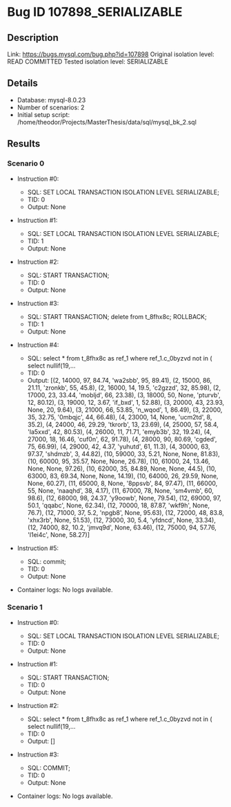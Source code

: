 # Bug ID 107898_SERIALIZABLE

## Description

Link:                     https://bugs.mysql.com/bug.php?id=107898
Original isolation level: READ COMMITTED
Tested isolation level:   SERIALIZABLE


## Details
 * Database: mysql-8.0.23
 * Number of scenarios: 2
 * Initial setup script: /home/theodor/Projects/MasterThesis/data/sql/mysql_bk_2.sql

## Results
### Scenario 0
 * Instruction #0:
     - SQL:  SET LOCAL TRANSACTION ISOLATION LEVEL SERIALIZABLE;
     - TID: 0
     - Output: None
 * Instruction #1:
     - SQL:  SET LOCAL TRANSACTION ISOLATION LEVEL SERIALIZABLE;
     - TID: 1
     - Output: None
 * Instruction #2:
     - SQL:  START TRANSACTION;
     - TID: 0
     - Output: None
 * Instruction #3:
     - SQL:  START TRANSACTION; delete from t_8fhx8c; ROLLBACK;
     - TID: 1
     - Output: None
 * Instruction #4:
     - SQL:  select * from t_8fhx8c as ref_1 where ref_1.c_0byzvd not in ( select nullif(19,...
     - TID: 0
     - Output: [(2, 14000, 97, 84.74, 'wa2sbb', 95, 89.41), (2, 15000, 86, 21.11, 'zronkb', 55, 45.8), (2, 16000, 14, 19.5, 'c2gzzd', 32, 85.98), (2, 17000, 23, 33.44, 'mobljd', 66, 23.38), (3, 18000, 50, None, 'pturvb', 12, 80.12), (3, 19000, 12, 3.67, 'if_bxd', 1, 52.88), (3, 20000, 43, 23.93, None, 20, 9.64), (3, 21000, 66, 53.85, 'n_wqod', 1, 86.49), (3, 22000, 35, 32.75, '0mbqjc', 44, 66.48), (4, 23000, 14, None, 'ucm2td', 8, 35.2), (4, 24000, 46, 29.29, 'tkrorb', 13, 23.69), (4, 25000, 57, 58.4, 'la5xxd', 42, 80.53), (4, 26000, 11, 71.71, 'emyb3b', 32, 19.24), (4, 27000, 18, 16.46, 'cuf0n', 62, 91.78), (4, 28000, 90, 80.69, 'cgded', 75, 66.99), (4, 29000, 42, 4.37, 'yuhutd', 61, 11.3), (4, 30000, 63, 97.37, 'shdmzb', 3, 44.82), (10, 59000, 33, 5.21, None, None, 81.83), (10, 60000, 95, 35.57, None, None, 26.78), (10, 61000, 24, 13.46, None, None, 97.26), (10, 62000, 35, 84.89, None, None, 44.5), (10, 63000, 83, 69.34, None, None, 14.19), (10, 64000, 26, 29.59, None, None, 60.27), (11, 65000, 8, None, '8ppsvb', 84, 97.47), (11, 66000, 55, None, 'naaqhd', 38, 4.17), (11, 67000, 78, None, 'sm4vmb', 60, 98.6), (12, 68000, 98, 24.37, 'y9oowb', None, 79.54), (12, 69000, 97, 50.1, 'qqabc', None, 62.34), (12, 70000, 18, 87.87, 'wkf9h', None, 76.7), (12, 71000, 37, 5.2, 'npgb8', None, 95.63), (12, 72000, 48, 83.8, 'xhx3rb', None, 51.53), (12, 73000, 30, 5.4, 'yfdncd', None, 33.34), (12, 74000, 82, 10.2, 'jmvq9d', None, 63.46), (12, 75000, 94, 57.76, 'l1ei4c', None, 58.27)]
 * Instruction #5:
     - SQL:  commit;
     - TID: 0
     - Output: None

 * Container logs:
   No logs available.

### Scenario 1
 * Instruction #0:
     - SQL:  SET LOCAL TRANSACTION ISOLATION LEVEL SERIALIZABLE;
     - TID: 0
     - Output: None
 * Instruction #1:
     - SQL:  START TRANSACTION;
     - TID: 0
     - Output: None
 * Instruction #2:
     - SQL:  select * from t_8fhx8c as ref_1 where ref_1.c_0byzvd not in ( select nullif(19,...
     - TID: 0
     - Output: []
 * Instruction #3:
     - SQL:  COMMIT;
     - TID: 0
     - Output: None

 * Container logs:
   No logs available.
